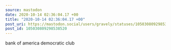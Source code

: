 ```yaml
---
source: mastodon
date: 2020-10-14 02:36:04.17 +00
title: "2020-10-14 02:36:04.17 +00"
post_uri: https://mastodon.social/users/gravely/statuses/105030809298538520
post_id: 105030809298538520
---
```

bank of america democratic club


